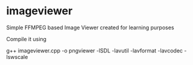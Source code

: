 imageviewer
===========

Simple FFMPEG based Image Viewer created for learning purposes

Compile it using 

g++ imageviewer.cpp -o pngviewer  -lSDL -lavutil -lavformat -lavcodec -lswscale
